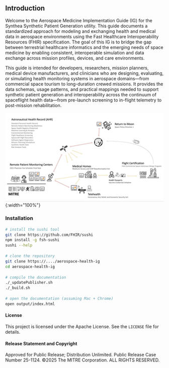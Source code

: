 ## Introduction
Welcome to the Aerospace Medicine Implementation Guide (IG) for the Synthea Synthetic Patient Generation utility. This guide documents a standardized approach for modeling and exchanging health and medical data in aerospace environments using the Fast Healthcare Interoperability Resources (FHIR) specification. The goal of this IG is to bridge the gap between terrestrial healthcare informatics and the emerging needs of space medicine by enabling consistent, interoperable simulation and data exchange across mission profiles, devices, and care environments.

This guide is intended for developers, researchers, mission planners, medical device manufacturers, and clinicians who are designing, evaluating, or simulating health monitoring systems in aerospace domains—from commercial space tourism to long-duration crewed missions. It provides the data schemas, usage patterns, and practical mappings needed to support synthetic patient generation and interoperability across the continuum of spaceflight health data—from pre-launch screening to in-flight telemetry to post-mission rehabilitation.

![AstronauticalHealthRecordEcosystem](./AstronauticalHealthRecordEcosystem.jpg){:width="100%"}  

### Installation  

```bash 
# install the sushi tool
git clone https://github.com/FHIR/sushi
npm install -g fsh-sushi
sushi --help

# clone the repository
git clone https://..../aerospace-health-ig
cd aerospace-health-ig

# compile the documentation  
./_updatePublisher.sh
./_build.sh

# open the documentation (assuming Mac + Chrome)
open output/index.html
```

#### License  
This project is licensed under the Apache License. See the `LICENSE` file for details.



#### Release Statement and Copyright

Approved for Public Release; Distribution Unlimited. Public Release Case Number 25-1124.
©2025 The MITRE Corporation. ALL RIGHTS RESERVED. 

